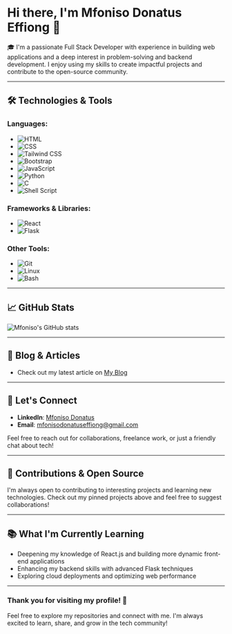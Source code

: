# Hi there, I'm Mfoniso Donatus Effiong 👋

🎓 I'm a passionate Full Stack Developer with experience in building web applications and a deep interest in problem-solving and backend development. I enjoy using my skills to create impactful projects and contribute to the open-source community.

---

## 🛠 Technologies & Tools

### **Languages**:
- ![HTML](https://img.shields.io/badge/HTML5-E34F26?style=for-the-badge&logo=html5&logoColor=white)
- ![CSS](https://img.shields.io/badge/CSS3-1572B6?style=for-the-badge&logo=css3&logoColor=white)
- ![Tailwind CSS](https://img.shields.io/badge/Tailwind_CSS-38B2AC?style=for-the-badge&logo=tailwind-css&logoColor=white)
- ![Bootstrap](https://img.shields.io/badge/Bootstrap-563D7C?style=for-the-badge&logo=bootstrap&logoColor=white)
- ![JavaScript](https://img.shields.io/badge/JavaScript-323330?style=for-the-badge&logo=javascript&logoColor=F7DF1E)
- ![Python](https://img.shields.io/badge/Python-3776AB?style=for-the-badge&logo=python&logoColor=white)
- ![C](https://img.shields.io/badge/C-A8B9CC?style=for-the-badge&logo=c&logoColor=white)
- ![Shell Script](https://img.shields.io/badge/Shell_Script-4EAA25?style=for-the-badge&logo=gnu-bash&logoColor=white)

### **Frameworks & Libraries**:
- ![React](https://img.shields.io/badge/React-20232A?style=for-the-badge&logo=react&logoColor=61DAFB)
- ![Flask](https://img.shields.io/badge/Flask-000000?style=for-the-badge&logo=flask&logoColor=white)

### **Other Tools**:
- ![Git](https://img.shields.io/badge/Git-F05032?style=for-the-badge&logo=git&logoColor=white)
- ![Linux](https://img.shields.io/badge/Linux-FCC624?style=for-the-badge&logo=linux&logoColor=black)
- ![Bash](https://img.shields.io/badge/Bash-4EAA25?style=for-the-badge&logo=gnu-bash&logoColor=white)

---

## 📈 GitHub Stats
![Mfoniso's GitHub stats](https://github-readme-stats.vercel.app/api?username=mfonisodonatuseffiong&show_icons=true&theme=radical)

---

## 📝 Blog & Articles
- Check out my latest article on [My Blog](https://medium.com/@mfonisodonatus.com)

---

## 💬 Let's Connect
- **LinkedIn**: [Mfoniso Donatus](https://www.linkedin.com/in/mfoniso-donatus)
- **Email**: mfonisodonatuseffiong@gmail.com

Feel free to reach out for collaborations, freelance work, or just a friendly chat about tech!

---

## 🤝 Contributions & Open Source
I'm always open to contributing to interesting projects and learning new technologies. Check out my pinned projects above and feel free to suggest collaborations!

---

## 📚 What I'm Currently Learning
- Deepening my knowledge of React.js and building more dynamic front-end applications
- Enhancing my backend skills with advanced Flask techniques
- Exploring cloud deployments and optimizing web performance

---

### Thank you for visiting my profile! 🚀
Feel free to explore my repositories and connect with me. I'm always excited to learn, share, and grow in the tech community!
